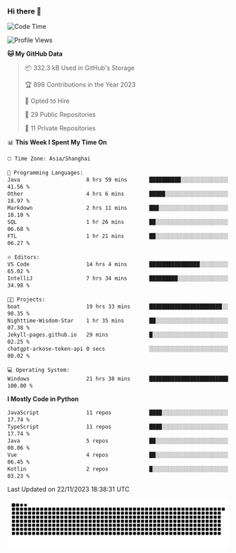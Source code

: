 ### Hi there 👋
<!--START_SECTION:waka-->
![Code Time](http://img.shields.io/badge/Code%20Time-447%20hrs%2011%20mins-blue)

![Profile Views](http://img.shields.io/badge/Profile%20Views-3-blue)

**🐱 My GitHub Data** 

> 📦 332.3 kB Used in GitHub's Storage 
 > 
> 🏆 898 Contributions in the Year 2023
 > 
> 💼 Opted to Hire
 > 
> 📜 29 Public Repositories 
 > 
> 🔑 11 Private Repositories 
 > 
📊 **This Week I Spent My Time On** 

```text
🕑︎ Time Zone: Asia/Shanghai

💬 Programming Languages: 
Java                     8 hrs 59 mins       ██████████░░░░░░░░░░░░░░░   41.56 % 
Other                    4 hrs 6 mins        █████░░░░░░░░░░░░░░░░░░░░   18.97 % 
Markdown                 2 hrs 11 mins       ███░░░░░░░░░░░░░░░░░░░░░░   10.10 % 
SQL                      1 hr 26 mins        ██░░░░░░░░░░░░░░░░░░░░░░░   06.68 % 
FTL                      1 hr 21 mins        ██░░░░░░░░░░░░░░░░░░░░░░░   06.27 % 

🔥 Editors: 
VS Code                  14 hrs 4 mins       ████████████████░░░░░░░░░   65.02 % 
IntelliJ                 7 hrs 34 mins       █████████░░░░░░░░░░░░░░░░   34.98 % 

🐱‍💻 Projects: 
boat                     19 hrs 33 mins      ███████████████████████░░   90.35 % 
Nighttime-Wisdom-Star    1 hr 35 mins        ██░░░░░░░░░░░░░░░░░░░░░░░   07.38 % 
Jekyll-pages.github.io   29 mins             █░░░░░░░░░░░░░░░░░░░░░░░░   02.25 % 
chatgpt-arkose-token-api 0 secs              ░░░░░░░░░░░░░░░░░░░░░░░░░   00.02 % 

💻 Operating System: 
Windows                  21 hrs 38 mins      █████████████████████████   100.00 % 
```

**I Mostly Code in Python** 

```text
JavaScript               11 repos            ████░░░░░░░░░░░░░░░░░░░░░   17.74 % 
TypeScript               11 repos            ████░░░░░░░░░░░░░░░░░░░░░   17.74 % 
Java                     5 repos             ██░░░░░░░░░░░░░░░░░░░░░░░   08.06 % 
Vue                      4 repos             ██░░░░░░░░░░░░░░░░░░░░░░░   06.45 % 
Kotlin                   2 repos             █░░░░░░░░░░░░░░░░░░░░░░░░   03.23 % 
```




 Last Updated on 22/11/2023 18:38:31 UTC
<!--END_SECTION:waka-->

<picture>
  <source media="(prefers-color-scheme: dark)" srcset="https://raw.githubusercontent.com/14790897/14790897/output/github-contribution-grid-snake-dark.svg" />
  <source media="(prefers-color-scheme: light)" srcset="https://raw.githubusercontent.com/14790897/14790897/output/github-contribution-grid-snake.svg" />
  <img alt="github-snake" src="https://raw.githubusercontent.com/14790897/14790897/output/github-contribution-grid-snake.svg" />
</picture>
